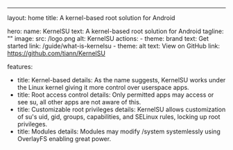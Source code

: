 ---
layout: home
title: A kernel-based root solution for Android

hero:
  name: KernelSU
  text: A kernel-based root solution for Android
  tagline: ""
  image:
    src: /logo.png
    alt: KernelSU
  actions:
    - theme: brand
      text: Get started
      link: /guide/what-is-kernelsu
    - theme: alt
      text: View on GitHub
      link: https://github.com/tiann/KernelSU

features:
  - title: Kernel-based
    details: As the name suggests, KernelSU works under the Linux kernel giving it more control over userspace apps.
  - title: Root access control
    details: Only permitted apps may access or see su, all other apps are not aware of this.
  - title: Customizable root privileges
    details: KernelSU allows customization of su's uid, gid, groups, capabilities, and SELinux rules, locking up root privileges.
  - title: Modules
    details: Modules may modify /system systemlessly using OverlayFS enabling great power.
